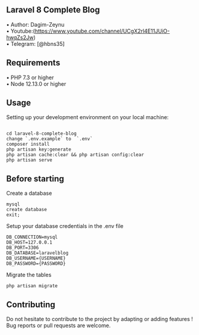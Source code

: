 ## Laravel 8 Complete Blog


•	Author: Dagim-Zeynu <br>
•	Youtube:(https://www.youtube.com/channel/UCgX2rl4E11JUiO-hwqZs2Jw) <br>
•	Telegram: [@hbns35]

## Requirements
•	PHP 7.3 or higher <br>
•	Node 12.13.0 or higher <br>

## Usage <br>
Setting up your development environment on your local machine: <br>
```

cd laravel-8-complete-blog
change `.env.example` to  `.env`
composer install
php artisan key:generate
php artisan cache:clear && php artisan config:clear
php artisan serve
```

## Before starting <br>
Create a database <br>
```
mysql
create database
exit;
```

Setup your database credentials in the .env file <br>
```
DB_CONNECTION=mysql
DB_HOST=127.0.0.1
DB_PORT=3306
DB_DATABASE=laravelblog
DB_USERNAME={USERNAME}
DB_PASSWORD={PASSWORD}
```

Migrate the tables
```
php artisan migrate
```

## Contributing
Do not hesitate to contribute to the project by adapting or adding features ! Bug reports or pull requests are welcome.
